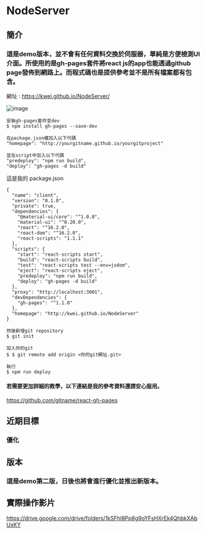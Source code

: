 # NodeServer

## 簡介

### 這是demo版本，並不會有任何資料交換於伺服器，單純是方便檢測UI介面。所使用的是gh-pages套件將react js的app也能透過github page發佈到網路上。而程式碼也是提供參考並不是所有檔案都有包含。
網址 : https://kwei.github.io/NodeServer/

![image](https://github.com/kwei/NodeServer/blob/master/DEMO%E6%88%AA%E5%9C%96.PNG)

```
安裝gh-pages套件至dev
$ npm install gh-pages --save-dev
```

```
在package.json檔加入以下代碼
"homepage": "http://yourgitname.github.io/yourgitproject"
```

```
並在script中加入以下代碼
"predeploy": "npm run build",
"deploy": "gh-pages -d build"
```
這是我的 package.json
```
{
  "name": "client",
  "version": "0.1.0",
  "private": true,
  "dependencies": {
    "@material-ui/core": "^1.0.0",
    "material-ui": "^0.20.0",
    "react": "^16.2.0",
    "react-dom": "^16.2.0",
    "react-scripts": "1.1.1"
  },
  "scripts": {
    "start": "react-scripts start",
    "build": "react-scripts build",
    "test": "react-scripts test --env=jsdom",
    "eject": "react-scripts eject",
    "predeploy": "npm run build",
    "deploy": "gh-pages -d build"
  },
  "proxy": "http://localhost:3001",
  "devDependencies": {
    "gh-pages": "^1.1.0"
  },
  "homepage": "http://kwei.github.io/NodeServer"
}
```

```
然後新增git repository
$ git init

加入你的git
$ $ git remote add origin <你的git網址.git>

執行
$ npm run deploy
```
#### 若需要更加詳細的教學，以下連結是我的參考資料還請安心服用。
 https://github.com/gitname/react-gh-pages


## 近期目標

### 優化

## 版本

### 這是demo第二版，日後也將會進行優化並推出新版本。

## 實際操作影片
 https://drive.google.com/drive/folders/1kSFhl8Pp8g9oYFsHXrEk4QhbkXAbUxKY

